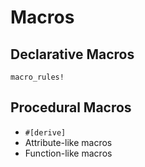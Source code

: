 # Macros

## Declarative Macros

`macro_rules!`

## Procedural Macros

* `#[derive]`
* Attribute-like macros
* Function-like macros
